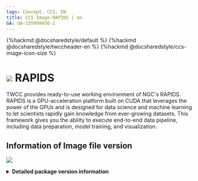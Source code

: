 ```yaml
---
tags: Concept, CCS, EN
title: CCS Image-RAPIDS | en
GA: UA-155999456-1
---
```


{%hackmd @docsharedstyle/default %}
{%hackmd @docsharedstyle/twccheader-en %}
{%hackmd @docsharedstyle/ccs-image-icon-size %}

# <img class="ccsimgicon" src="https://cos.twcc.ai/SYS-MANUAL/uploads/upload_bb968fa9146487087f1c4634929d931f.png"> RAPIDS

TWCC provides ready-to-use working environment of NGC's RAPIDS. RAPIDS is a GPU-acceleration platform built on CUDA that leverages the power of the GPUs and is designed for data science and machine learning to let scientists rapidly gain knowledge from ever-growing datasets. This framework gives you the ability to execute end-to-end data pipeline, including data preparation, model training, and visualization.

## <i class="fa fa-sticky-note" aria-hidden="true"></i> <span class="ccsimglist">Information of Image file version
</span> 

![](https://cos.twcc.ai/SYS-MANUAL/uploads/upload_fecc114b4d5558bb74391e31d72f91fa.png)


<details class="docspoiler">

<summary><b>Detailed package version information</b></summary>

- [NGC RAPIDS](https://ngc.nvidia.com/catalog/containers/nvidia:rapidsai:rapidsai)

</details>
